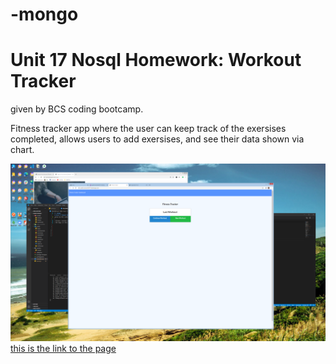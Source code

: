 # -mongo
# Unit 17 Nosql Homework: Workout Tracker
given by BCS coding bootcamp.

 Fitness tracker app where the user can keep track of the exersises completed, allows users to add exersises,  and see their data shown via chart.
 




![screenshot](./assets/images/one.png)
[this is the link to the page](https://pacific-ravine-81477.herokuapp.com/)


